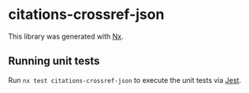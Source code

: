 # citations-crossref-json

This library was generated with [Nx](https://nx.dev).

## Running unit tests

Run `nx test citations-crossref-json` to execute the unit tests via [Jest](https://jestjs.io).
